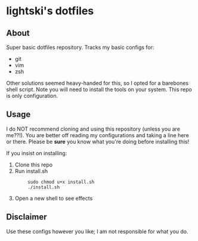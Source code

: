 # lightski's dotfiles
## About
Super basic dotfiles repository. Tracks my basic configs for:
- git
- vim
- zsh

Other solutions seemed heavy-handed for this, so I opted for a barebones shell script.
Note you will need to install the tools on your system. This repo is only configuration.

## Usage
I do NOT recommend cloning and using this repository (unless you are me??!). 
You are better off reading my configurations and taking a line here or there.
Please be **sure** you know what you're doing before installing this!

If you insist on installing:

1.	 Clone this repo
2.	 Run install.sh
```
		sudo chmod u+x install.sh
		./install.sh
```
3.	 Open a new shell to see effects

## Disclaimer
Use these configs however you like; I am not responsible for what you do.


